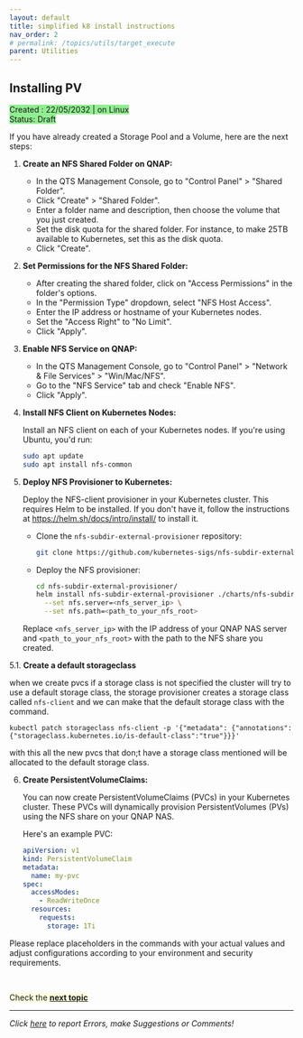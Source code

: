 ```yaml
---
layout: default
title: simplified k8 install instructions 
nav_order: 2 
# permalink: /topics/utils/target_execute
parent: Utilities
---
```


## Installing PV 
<span style="background-color:LightGreen">
Created : 22/05/2032 | on Linux  <br />
Status: Draft
</span>

If you have already created a Storage Pool and a Volume, here are the next steps:

1. **Create an NFS Shared Folder on QNAP:**

   - In the QTS Management Console, go to "Control Panel" > "Shared Folder".
   - Click "Create" > "Shared Folder".
   - Enter a folder name and description, then choose the volume that you just created.
   - Set the disk quota for the shared folder. For instance, to make 25TB available to Kubernetes, set this as the disk quota.
   - Click "Create".

2. **Set Permissions for the NFS Shared Folder:**

   - After creating the shared folder, click on "Access Permissions" in the folder's options.
   - In the "Permission Type" dropdown, select "NFS Host Access".
   - Enter the IP address or hostname of your Kubernetes nodes. 
   - Set the "Access Right" to "No Limit".
   - Click "Apply".

3. **Enable NFS Service on QNAP:**

   - In the QTS Management Console, go to "Control Panel" > "Network & File Services" > "Win/Mac/NFS".
   - Go to the "NFS Service" tab and check "Enable NFS".
   - Click "Apply".

4. **Install NFS Client on Kubernetes Nodes:**

   Install an NFS client on each of your Kubernetes nodes. If you're using Ubuntu, you'd run:

   ```bash
   sudo apt update
   sudo apt install nfs-common
   ```

5. **Deploy NFS Provisioner to Kubernetes:**

   Deploy the NFS-client provisioner in your Kubernetes cluster. This requires Helm to be installed. If you don't have it, follow the instructions at https://helm.sh/docs/intro/install/ to install it.

   - Clone the `nfs-subdir-external-provisioner` repository:

     ```bash
     git clone https://github.com/kubernetes-sigs/nfs-subdir-external-provisioner.git
     ```

   - Deploy the NFS provisioner:

     ```bash
     cd nfs-subdir-external-provisioner/
     helm install nfs-subdir-external-provisioner ./charts/nfs-subdir-external-provisioner \
       --set nfs.server=<nfs_server_ip> \
       --set nfs.path=<path_to_your_nfs_root>
     ```
   
   Replace `<nfs_server_ip>` with the IP address of your QNAP NAS server and `<path_to_your_nfs_root>` with the path to the NFS share you created.


5.1.  **Create a default storageclass**

  
  when we create pvcs if a storage class is not specified the cluster will try to use a default storage class, the storage provisioner creates a storage class called `nfs-client` and we can make that the default storage class with the command. 

  ```
  kubectl patch storageclass nfs-client -p '{"metadata": {"annotations":{"storageclass.kubernetes.io/is-default-class":"true"}}}'
  ``` 

  with this all the new pvcs that don;t have a storage class mentioned will be allocated to the default storage class.

6. **Create PersistentVolumeClaims:**

   You can now create PersistentVolumeClaims (PVCs) in your Kubernetes cluster. These PVCs will dynamically provision PersistentVolumes (PVs) using the NFS share on your QNAP NAS.

   Here's an example PVC:

   ```yaml
   apiVersion: v1
   kind: PersistentVolumeClaim
   metadata:
     name: my-pvc
   spec:
     accessModes:
       - ReadWriteOnce
     resources:
       requests:
         storage: 1Ti
   ```

Please replace placeholders in the commands with your actual values and adjust configurations according to your environment and security requirements.



<br />

<span style="background-color:LightYellow"> Check the [**next topic**](../pytorch_walkthrough#Starting-Development-with-PyTorch)  </span>


---
*Click [here][ERRORS-SUGGESTIONS] to report Errors, make Suggestions or Comments!*

[NVIDIA-REF-1]: https://docs.nvidia.com/datacenter/cloud-native/kubernetes/install-k8s.html#option-2-installing-kubernetes-using-kubeadm
[KUBEADM-PRE-REQS]: https://kubernetes.io/docs/setup/production-environment/tools/kubeadm/install-kubeadm/#before-you-begin
[PORTS-AND-PROTOCOLS]: https://kubernetes.io/docs/reference/networking/ports-and-protocols/
[PORT-CHK]: https://kubernetes.io/docs/setup/production-environment/tools/kubeadm/install-kubeadm/#check-required-ports
[UBUNTU-K8-INSTALL]: https://docs.nvidia.com/datacenter/cloud-native/kubernetes/k8s-containerd.html#ubuntu-k8s
[K8]: https://kubernetes.io/
[KUBEADM-INIT]: https://kubernetes.io/docs/reference/setup-tools/kubeadm/kubeadm-init/
[NVIDIA-K8-GUIDE]: https://docs.nvidia.com/datacenter/cloud-native/kubernetes/install-k8s.html
[K8-CALICO-NETWORK-FIX]: https://forums.developer.nvidia.com/t/fix-broken-link-in-kubernets-install-pior-to-tao-api-setup/245940?u=ganindun
[K8-CONTROL-PLANE-NODE-ISOLATION-OVERRIDE]: https://kubernetes.io/docs/setup/production-environment/tools/kubeadm/create-cluster-kubeadm/#control-plane-node-isolation
[K8-JOIN-NODES]: https://kubernetes.io/docs/setup/production-environment/tools/kubeadm/create-cluster-kubeadm/#join-nodes


[ERRORS-SUGGESTIONS]: https://github.com/ganindu7/deepnotes/issues
[CRI-DOCKERD-RELEASE-JAN-2023]: https://github.com/Mirantis/cri-dockerd/releases/download/v0.3.1/cri-dockerd-0.3.1.amd64.tgz
[K8-SANDBOX]: https://labs.play-with-k8s.com/
[K8-CLASSROOM]: https://training.play-with-kubernetes.com/kubernetes-workshop/
[SSH-KEY-MAKING]: https://docs.github.com/en/authentication/connecting-to-github-with-ssh/generating-a-new-ssh-key-and-adding-it-to-the-ssh-agent
[ADD-SSHKEY-TO-AGENT]: https://docs.github.com/en/authentication/connecting-to-github-with-ssh/generating-a-new-ssh-key-and-adding-it-to-the-ssh-agent#adding-your-ssh-key-to-the-ssh-agent

<!-- Latex in markdown -->
<script src="https://cdn.mathjax.org/mathjax/latest/MathJax.js?config=TeX-AMS-MML_HTMLorMML" type="text/javascript"></script>
<!-- $$ \nabla_\boldsymbol{x} J(\boldsymbol{x}) $$ -->
<!-- kubectl create secret tls aisrv-gnet-secret --cert=./aisrv.gnet.lan.crt --key=./aisrv.gnet.lan.key -n default --dry-run=client -o yaml | kubectl apply -f - -->

